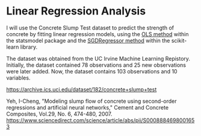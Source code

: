 # Linear Regression Analysis
I will use the Concrete Slump Test dataset to predict the strength of concrete by fitting linear regression models, using the [OLS method](https://www.statsmodels.org/dev/generated/statsmodels.regression.linear_model.OLS.html) within the statsmodel package and the [SGDRegressor method](https://scikit-learn.org/stable/modules/generated/sklearn.linear_model.SGDRegressor.html) within the scikit-learn library.

The dataset was obtained from the UC Irvine Machine Learning Repistory. Initially, the dataset contained 78 observations and 25 new observations were later added. Now, the dataset contains 103 observations and 10 variables. 

https://archive.ics.uci.edu/dataset/182/concrete+slump+test

Yeh, I-Cheng, "Modeling slump flow of concrete using second-order regressions and 
artificial neural networks," Cement and Concrete Composites, Vol.29, No. 6, 474-480, 
2007.
https://www.sciencedirect.com/science/article/abs/pii/S0008884698001653
